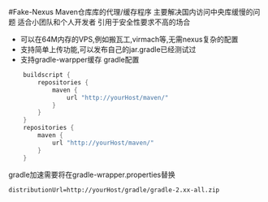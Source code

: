 #Fake-Nexus
Maven仓库库的代理/缓存程序
主要解决国内访问中央库缓慢的问题
适合小团队和个人开发者
引用于安全性要求不高的场合

- 可以在64M内存的VPS,例如搬瓦工,virmach等,无需nexus复杂的配置
- 支持简单上传功能,可以发布自己的jar.gradle已经测试过
- 支持gradle-warpper缓存
gradle配置
```groovy
    buildscript {
        repositories {
            maven {
                url "http://yourHost/maven/"
            }
        }
    }
    repositories {
        maven {
            url "http://yourHost/maven/"
        }
    }

```

gradle加速需要将在gradle-wrapper.properties替换
```properties
distributionUrl=http://yourHost/gradle/gradle-2.xx-all.zip
```
